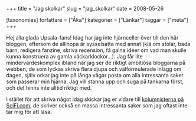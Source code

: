+++
title = "Jag skolkar"
slug = "jag_skolkar"
date = 2008-05-26

[taxonomies]
forfattare = ["Åka"]
kategorier = ["Länkar"]
taggar = ["meta"]
+++

Hej alla glada Upsala-fans! Idag har jag inte hjärnceller över till den här bloggen, eftersom de allihopa är sysselsatta med annat (klä om stolar, bada barn, redigera fanzine, skriva recension, få galna idéer om vad man skulle kunna konstruera av gamla väckarklockor...). Jag får lite mindervärdeskomplex ibland när jag ser de riktigt ambitiösa bloggarna på webben, de som lyckas skriva flera djupa och välformulerade inlägg om dagen, själv orkar jag inte på långa vägar posta om alla intressanta saker som passerar min hjärna. Jag vill stanna upp och suga på tankarna först, och det hinns inte alltid riktigt med.

I stället för att skriva något idag skickar jag er vidare till  [kolumnisterna på SciFi.com](http://www.scifi.com/sfw/column/index.php), de skriver också en massa intressanta saker som jag oftast inte tar mig för att läsa.
